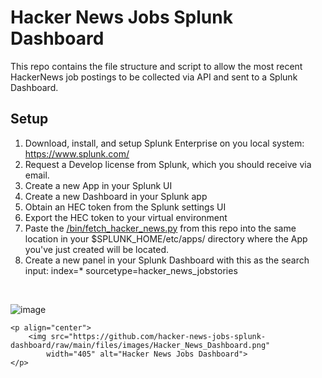 # Hacker News Jobs Splunk Dashboard

This repo contains the file structure and script to allow the most recent HackerNews job postings to be collected via API and sent to a Splunk Dashboard.

## Setup

1. Download,  install, and setup Splunk Enterprise on you local system: https://www.splunk.com/
2. Request a Develop license from Splunk, which you should receive via email.
3. Create a new App in your Splunk UI
4. Create a new Dashboard in your Splunk app
5. Obtain an HEC token from the Splunk settings UI
6. Export the HEC token to your virtual environment
7. Paste the [/bin/fetch_hacker_news.py](/bin/fetch_hacker_news.py) from this repo into the same location in your $SPLUNK_HOME/etc/apps/ directory where the App you've just created will be located.
8. Create a new panel in your Splunk Dashboard with this as the search input: index=* sourcetype=hacker_news_jobstories

<br>

![image](https://github.com/xanderstevenson/hacker-news-jobs-splunk-dashboard/tree/main/images/Hacker_News_Dashboard.png)

    <p align="center">
        <img src="https://github.com/hacker-news-jobs-splunk-dashboard/raw/main/files/images/Hacker_News_Dashboard.png"
            width="405" alt="Hacker News Jobs Dashboard">
    </p>
